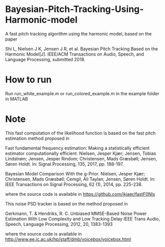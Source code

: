 # Bayesian-Pitch-Tracking-Using-Harmonic-model

A fast pitch tracking algorithm using the harmonic model, based on the paper

Shi L, Nielsen J K, Jensen J R, et al. Bayesian Pitch Tracking Based on the Harmonic Model[J]. 
IEEE/ACM Transactions on Audio, Speech, and Language Processing, submitted 2018.

# How to run
Run run_white_example.m or run_colored_example.m in the example folder in MATLAB

# Note
This fast computation of the likelihood function is based on the fast pitch estimation method proposed in

Fast fundamental frequency estimation: Making a statistically efficient estimator computationally efficient. Nielsen, Jesper Kjær; Jensen, Tobias Lindstrøm; Jensen, Jesper Rindom; Christensen, Mads Græsbøll; Jensen, Søren Holdt. In: Signal Processing, 135, 2017, pp. 188-197.

Bayesian Model Comparison With the g-Prior. Nielsen, Jesper Kjær; Christensen, Mads Græsbøll; Cemgil, Ali Taylan; Jensen, Søren Holdt. In: IEEE Transactions on Signal Processing, 62 (1), 2014, pp. 225-238.

where the source code is available in 
https://github.com/jkjaer/fastF0Nls


This noise PSD tracker is based on the method proposed in 

Gerkmann, T. & Hendriks, R. C. Unbiased MMSE-Based Noise Power Estimation With Low Complexity and Low Tracking Delay
IEEE Trans Audio, Speech, Language Processing, 2012, 20, 1383-1393

where the source code is available in
http://www.ee.ic.ac.uk/hp/staff/dmb/voicebox/voicebox.html
